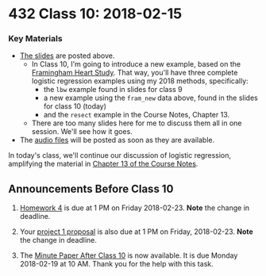 # 432 Class 10: 2018-02-15

### Key Materials

- [The slides](https://github.com/THOMASELOVE/432-2018/tree/master/slides/class10) are posted above. 
    - In Class 10, I'm going to introduce a new example, based on the [Framingham Heart Study](http://www.framinghamheartstudy.org/). That way, you'll have three complete logistic regression examples using my 2018 methods, specifically:
        - the `lbw` example found in slides for class 9
        - a new example using the `fram_new` data above, found in the slides for class 10 (today)
        - and the `resect` example in the Course Notes, Chapter 13.
    - There are too many slides here for me to discuss them all in one session. We'll see how it goes.
- The [audio files](https://github.com/THOMASELOVE/432-2018/tree/master/slides/class10) will be posted as soon as they are available.

In today's class, we'll continue our discussion of logistic regression, amplifying the material in [Chapter 13 of the Course Notes](https://thomaselove.github.io/432-notes/logistic-regression-and-the-resect-data.html). 

## Announcements Before Class 10

1. [Homework 4](https://github.com/THOMASELOVE/432-2018/tree/master/assignments/hw4) is due at 1 PM on Friday 2018-02-23. **Note** the change in deadline.

2. Your [project 1 proposal](https://github.com/THOMASELOVE/432-2018/blob/master/projects/project1/README.md#the-proposal) is also due at 1 PM on Friday, 2018-02-23. **Note** the change in deadline.

3. The [Minute Paper After Class 10](https://goo.gl/forms/e61YelaxU5H2apoF3) is now available. It is due Monday 2018-02-19 at 10 AM. Thank you for the help with this task.

